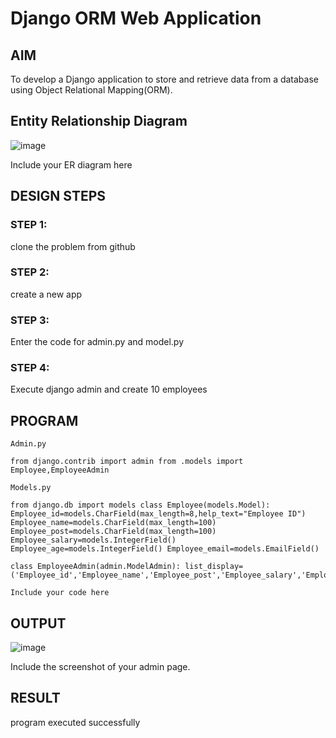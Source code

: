 # Django ORM Web Application

## AIM
To develop a Django application to store and retrieve data from a database using Object Relational Mapping(ORM).

## Entity Relationship Diagram
![image](https://user-images.githubusercontent.com/123623197/232503507-4283439b-b29b-4553-8fc4-6c3b01f45fad.png)

Include your ER diagram here

## DESIGN STEPS

### STEP 1:

clone the problem from github

### STEP 2:

create a new app

### STEP 3:

Enter the code for admin.py and model.py

### STEP 4:

Execute django admin and create 10 employees
## PROGRAM
```
Admin.py

from django.contrib import admin from .models import Employee,EmployeeAdmin

Models.py

from django.db import models class Employee(models.Model): 
Employee_id=models.CharField(max_length=8,help_text="Employee ID") 
Employee_name=models.CharField(max_length=100) Employee_post=models.CharField(max_length=100)
Employee_salary=models.IntegerField() Employee_age=models.IntegerField() Employee_email=models.EmailField()

class EmployeeAdmin(admin.ModelAdmin): list_display=
('Employee_id','Employee_name','Employee_post','Employee_salary','Employee_age','Employee_email')

Include your code here
```
## OUTPUT
![image](https://user-images.githubusercontent.com/123623197/232503718-598e0283-5af0-43cb-8fcf-81dce37d7003.png)

Include the screenshot of your admin page.

## RESULT
program executed successfully

